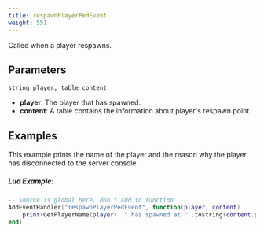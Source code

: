 ```yaml
---
title: respawnPlayerPedEvent
weight: 551
---
```


Called when a player respawns.

Parameters
----------

```
string player, table content
```

- **player**: The player that has spawned.
- **content**: A table contains the information about player's respawn point.

Examples
--------
This example prints the name of the player and the reason why the player has disconnected to the server console.
##### Lua Example:
```lua
-- source is global here, don't add to function
AddEventHandler("respawnPlayerPedEvent", function(player, content)
	print(GetPlayerName(player).." has spawned at "..tostring(content.posX)..", "..tostring(content.posY)..", "..tostring(content.posZ))
end)
```

